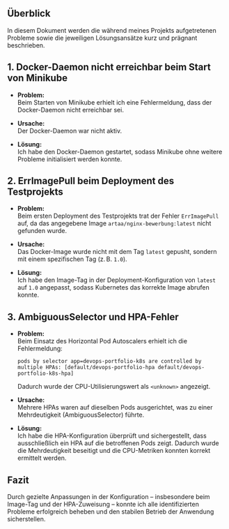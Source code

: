 ## Überblick
In diesem Dokument werden die während meines Projekts aufgetretenen Probleme sowie die jeweiligen Lösungsansätze kurz und prägnant beschrieben.

## 1. Docker-Daemon nicht erreichbar beim Start von Minikube

- **Problem:**  
  Beim Starten von Minikube erhielt ich eine Fehlermeldung, dass der Docker-Daemon nicht erreichbar sei.
  
- **Ursache:**  
  Der Docker-Daemon war nicht aktiv.

- **Lösung:**  
  Ich habe den Docker-Daemon gestartet, sodass Minikube ohne weitere Probleme initialisiert werden konnte.

## 2. ErrImagePull beim Deployment des Testprojekts

- **Problem:**  
  Beim ersten Deployment des Testprojekts trat der Fehler `ErrImagePull` auf, da das angegebene Image `artaa/nginx-bewerbung:latest` nicht gefunden wurde.
  
- **Ursache:**  
  Das Docker-Image wurde nicht mit dem Tag `latest` gepusht, sondern mit einem spezifischen Tag (z. B. `1.0`).

- **Lösung:**  
  Ich habe den Image-Tag in der Deployment-Konfiguration von `latest` auf `1.0` angepasst, sodass Kubernetes das korrekte Image abrufen konnte.

## 3. AmbiguousSelector und HPA-Fehler

- **Problem:**  
  Beim Einsatz des Horizontal Pod Autoscalers erhielt ich die Fehlermeldung:
  ```
  pods by selector app=devops-portfolio-k8s are controlled by multiple HPAs: [default/devops-portfolio-hpa default/devops-portfolio-k8s-hpa]
  ```
  Dadurch wurde der CPU-Utilisierungswert als `<unknown>` angezeigt.

- **Ursache:**  
  Mehrere HPAs waren auf dieselben Pods ausgerichtet, was zu einer Mehrdeutigkeit (AmbiguousSelector) führte.

- **Lösung:**  
  Ich habe die HPA-Konfiguration überprüft und sichergestellt, dass ausschließlich ein HPA auf die betroffenen Pods zeigt. Dadurch wurde die Mehrdeutigkeit beseitigt und die CPU-Metriken konnten korrekt ermittelt werden.

## Fazit
Durch gezielte Anpassungen in der Konfiguration – insbesondere beim Image-Tag und der HPA-Zuweisung – konnte ich alle identifizierten Probleme erfolgreich beheben und den stabilen Betrieb der Anwendung sicherstellen.